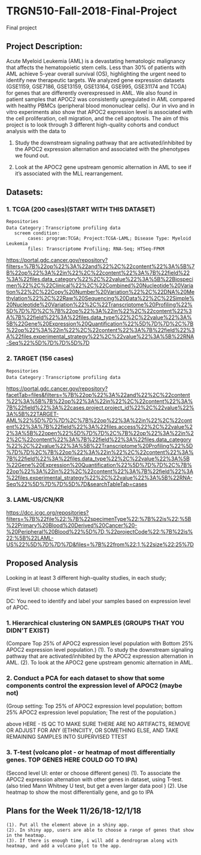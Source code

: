 # TRGN510-Fall-2018-Final-Project
Final project
## Project Description:
Acute Myeloid Leukemia (AML) is a devastating hematologic malignancy that affects the hematopoietic stem cells. Less than 30% of patients with AML achieve 5-year overall survival (OS), highlighting the urgent need to identify new therapeutic targets. We analyzed gene expression datasets (GSE1159, GSE7186, GSE13159, GSE13164, GSE995, GSE31174 and TCGA) for genes that are differently overexpressed in AML. We also found in patient samples that APOC2 was consistently upregulated in AML compared with healthy PBMCs (peripheral blood mononuclear cells). Our in vivo and in vitro experiments also show that APOC2 expression level is associated with the cell proliferation, cell migration, and the cell apoptosis. The aim of this project is to look through 3 different high-quality cohorts and conduct analysis with the data to 

  1.	Study the downstream signaling pathway that are activated/inhibited by the APOC2 expression alternation and associated with the phenotypes we found out.

  2.	Look at the APOC2 gene upstream genomic alternation in AML to see if it’s associated with the MLL rearrangement.
  
## Datasets:
  ### 1.	TCGA (200 cases)(START WITH THIS DATASET)
    Repositories
    Data Category：Transcriptome profiling data
       screem condition: 
            cases: program:TCGA; Project:TCGA-LAML; Disease Type: Myeloid Leukemia
            files: Transcriptome Profiling; RNA-Seq; HTSeq-FPKM
https://portal.gdc.cancer.gov/repository?filters=%7B%22op%22%3A%22and%22%2C%22content%22%3A%5B%7B%22op%22%3A%22in%22%2C%22content%22%3A%7B%22field%22%3A%22files.data_category%22%2C%22value%22%3A%5B%22Biospecimen%22%2C%22Clinical%22%2C%22Combined%20Nucleotide%20Variation%22%2C%22Copy%20Number%20Variation%22%2C%22DNA%20Methylation%22%2C%22Raw%20Sequencing%20Data%22%2C%22Simple%20Nucleotide%20Variation%22%2C%22Transcriptome%20Profiling%22%5D%7D%7D%2C%7B%22op%22%3A%22in%22%2C%22content%22%3A%7B%22field%22%3A%22files.data_type%22%2C%22value%22%3A%5B%22Gene%20Expression%20Quantification%22%5D%7D%7D%2C%7B%22op%22%3A%22in%22%2C%22content%22%3A%7B%22field%22%3A%22files.experimental_strategy%22%2C%22value%22%3A%5B%22RNA-Seq%22%5D%7D%7D%5D%7D

   ### 2.	TARGET (156 cases)
    Repositories
    Data Category：Transcriptome profiling data      
https://portal.gdc.cancer.gov/repository?facetTab=files&filters=%7B%22op%22%3A%22and%22%2C%22content%22%3A%5B%7B%22op%22%3A%22in%22%2C%22content%22%3A%7B%22field%22%3A%22cases.project.project_id%22%2C%22value%22%3A%5B%22TARGET-AML%22%5D%7D%7D%2C%7B%22op%22%3A%22in%22%2C%22content%22%3A%7B%22field%22%3A%22files.access%22%2C%22value%22%3A%5B%22open%22%5D%7D%7D%2C%7B%22op%22%3A%22in%22%2C%22content%22%3A%7B%22field%22%3A%22files.data_category%22%2C%22value%22%3A%5B%22Transcriptome%20Profiling%22%5D%7D%7D%2C%7B%22op%22%3A%22in%22%2C%22content%22%3A%7B%22field%22%3A%22files.data_type%22%2C%22value%22%3A%5B%22Gene%20Expression%20Quantification%22%5D%7D%7D%2C%7B%22op%22%3A%22in%22%2C%22content%22%3A%7B%22field%22%3A%22files.experimental_strategy%22%2C%22value%22%3A%5B%22RNA-Seq%22%5D%7D%7D%5D%7D&searchTableTab=cases

  ### 3.	LAML-US/CN/KR
https://dcc.icgc.org/repositories?filters=%7B%22file%22:%7B%22specimenType%22:%7B%22is%22:%5B%22Primary%20Blood%20Derived%20Cancer%20-%20Peripheral%20Blood%22%5D%7D,%22projectCode%22:%7B%22is%22:%5B%22LAML-US%22%5D%7D%7D%7D&files=%7B%22from%22:1,%22size%22:25%7D

## Proposed Analysis
Looking in at least 3 different high-quality studies, in each study; 

(First level UI: choose which dataset)

DC: You need to identify and label your samples based on expression level of APOC.  

  ### 1.	Hierarchical clustering ON SAMPLES (GROUPS THAT YOU DIDN'T EXIST)
  (Compare Top 25% of APOC2 expression level population with Bottom 25% APOC2 expression level population.)
    (1). To study the downstream signaling pathway that are activated/inhibited by the APOC2 expression alternation in AML.
    (2). To look at the APOC2 gene upstream genomic alternation in AML.

  ### 2.	Conduct a PCA for each dataset to show that some components control the expression level of APOC2 (maybe not)
   (Group setting: Top 25% of APOC2 expression level population; bottom 25% APOC2 expression level population; The rest of the population.)
   
   above HERE - IS QC TO MAKE SURE THERE ARE NO ARTIFACTS, REMOVE OR ADJUST FOR ANY (ETHNCIITY, OR SOMETHING ELSE, AND TAKE REMAINING SAMPLES INTO SUPERVISED TTEST

  ### 3.	T-test (volcano plot - or heatmap of most differentially genes.  TOP GENES HERE COULD GO TO IPA)
   (Second level UI: enter or choose different genes)
    (1). To associate the APOC2 expression alternation with other genes in dataset, using T-test. (also tried Mann Whitney U test, but get a even larger data pool )
    (2). Use heatmap to show the most differentially gene, and go to IPA
    
## Plans for the Week 11/26/18-12/1/18
    (1). Put all the element above in a shiny app.
    (2). In shiny app, users are able to choose a range of genes that show in the heatmap.
    (3). If there is enough time, i will add a dendrogram along with heatmap, and add a volcano plot to the app.
    
   
   
